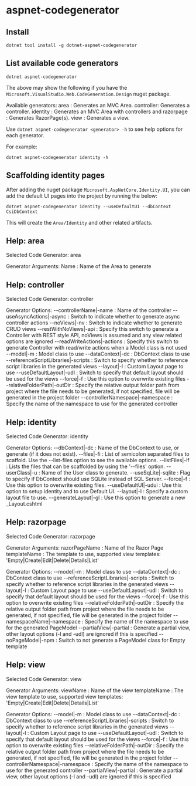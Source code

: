 # aspnet-codegenerator

## Install 

```
dotnet tool install -g dotnet-aspnet-codegenerator
```

## List available code generators

```
dotnet aspnet-codegenerator
```

The above may show the following if you have the `Microsoft.VisualStudio.Web.CodeGeneration.Design` nuget package.

Available generators:
  area      : Generates an MVC Area.
  controller: Generates a controller.
  identity  : Generates an MVC Area with controllers and
  razorpage : Generates RazorPage(s).
  view      : Generates a view.

Use `dotnet aspnet-codegenerator <generator> -h` to see help options for each generator.

For example:

```
dotnet aspnet-codegenerator identity -h
```


## Scaffolding identity pages

After adding the nuget package `Microsoft.AspNetCore.Identity.UI`,
you can add the default UI pages into the project by running the below:

```
dotnet aspnet-codegenerator identity --useDefaultUI --dbContext CsiDbContext
```

This will create the `Area/Identity` and other related artifacts.

## Help: area

Selected Code Generator: area

Generator Arguments:
  Name : Name of the Area to generate

## Help: controller

Selected Code Generator: controller

Generator Options:
  --controllerName|-name              : Name of the controller
  --useAsyncActions|-async            : Switch to indicate whether to generate async controller actions
  --noViews|-nv                       : Switch to indicate whether to generate CRUD views
  --restWithNoViews|-api              : Specify this switch to generate a Controller with REST style API, noViews is assumed and any view related options are ignored
  --readWriteActions|-actions         : Specify this switch to generate Controller with read/write actions when a Model class is not used
  --model|-m                          : Model class to use
  --dataContext|-dc                   : DbContext class to use
  --referenceScriptLibraries|-scripts : Switch to specify whether to reference script libraries in the generated views
  --layout|-l                         : Custom Layout page to use
  --useDefaultLayout|-udl             : Switch to specify that default layout should be used for the views
  --force|-f                          : Use this option to overwrite existing files
  --relativeFolderPath|-outDir        : Specify the relative output folder path from project where the file needs to be generated, if not specified, file will be generated in the project folder
  --controllerNamespace|-namespace    : Specify the name of the namespace to use for the generated controller

## Help: identity

Selected Code Generator: identity

Generator Options:
  --dbContext|-dc      : Name of the DbContext to use, or generate (if it does not exist).
  --files|-fi          : List of semicolon separated files to scaffold. Use the --list-files option to see the available options.
  --listFiles|-lf      : Lists the files that can be scaffolded by using the '--files' option.
  --userClass|-u       : Name of the User class to generate.
  --useSqLite|-sqlite  : Flag to specify if DbContext should use SQLite instead of SQL Server.
  --force|-f           : Use this option to overwrite existing files.
  --useDefaultUI|-udui : Use this option to setup identity and to use Default UI.
  --layout|-l          : Specify a custom layout file to use.
  --generateLayout|-gl : Use this option to generate a new _Layout.cshtml


## Help: razorpage

Selected Code Generator: razorpage

Generator Arguments:
  razorPageName : Name of the Razor Page
  templateName  : The template to use, supported view templates: 'Empty|Create|Edit|Delete|Details|List'

Generator Options:
  --model|-m                          : Model class to use
  --dataContext|-dc                   : DbContext class to use
  --referenceScriptLibraries|-scripts : Switch to specify whether to reference script libraries in the generated views
  --layout|-l                         : Custom Layout page to use
  --useDefaultLayout|-udl             : Switch to specify that default layout should be used for the views
  --force|-f                          : Use this option to overwrite existing files
  --relativeFolderPath|-outDir        : Specify the relative output folder path from project where the file needs to be generated, if not specified, file will be generated in the project folder
  --namespaceName|-namespace          : Specify the name of the namespace to use for the generated PageModel
  --partialView|-partial              : Generate a partial view, other layout options (-l and -udl) are ignored if this is specified
  --noPageModel|-npm                  : Switch to not generate a PageModel class for Empty template



## Help: view

Selected Code Generator: view

Generator Arguments:
  viewName     : Name of the view
  templateName : The view template to use, supported view templates: 'Empty|Create|Edit|Delete|Details|List'

Generator Options:
  --model|-m                          : Model class to use
  --dataContext|-dc                   : DbContext class to use
  --referenceScriptLibraries|-scripts : Switch to specify whether to reference script libraries in the generated views
  --layout|-l                         : Custom Layout page to use
  --useDefaultLayout|-udl             : Switch to specify that default layout should be used for the views
  --force|-f                          : Use this option to overwrite existing files
  --relativeFolderPath|-outDir        : Specify the relative output folder path from project where the file needs to be generated, if not specified, file will be generated in the project folder
  --controllerNamespace|-namespace    : Specify the name of the namespace to use for the generated controller
  --partialView|-partial              : Generate a partial view, other layout options (-l and -udl) are ignored if this is specified
